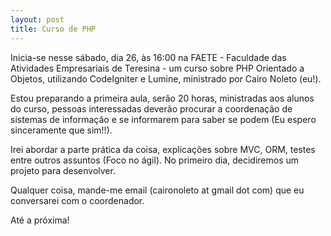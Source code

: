 ```yaml
---
layout: post
title: Curso de PHP
---
```


Inicia-se nesse sábado, dia 26, às 16:00 na FAETE - Faculdade das Atividades Empresariais de Teresina - um curso sobre PHP Orientado a Objetos, utilizando CodeIgniter e Lumine, ministrado por Cairo Noleto (eu!).

Estou preparando a primeira aula, serão 20 horas, ministradas aos alunos do curso, pessoas interessadas deverão procurar a coordenação de sistemas de informação e se informarem para saber se podem (Eu espero sinceramente que sim!!).

Irei abordar a parte prática da coisa, explicações sobre MVC, ORM, testes entre outros assuntos (Foco no  ágil). No primeiro dia, decidiremos um projeto para desenvolver.

Qualquer coisa, mande-me email (caironoleto at gmail dot com) que eu conversarei com o coordenador.

Até a próxima!
